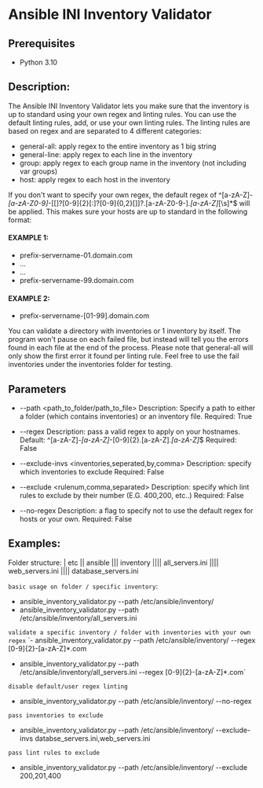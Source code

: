   # Ansible INI Inventory Validator
  ## Prerequisites
  - Python 3.10
  ## Description:
  The Ansible INI Inventory Validator lets you make sure that the inventory is up to standard using your own regex and linting rules.
  You can use the default linting rules, add, or use your own linting rules. The linting rules are based on regex and are separated to 4 different categories:
  - general-all: apply regex to the entire inventory as 1 big string
  - general-line: apply regex to each line in the inventory
  - group: apply regex to each group name in the inventory (not including var groups)
  - host: apply regex to each host in the inventory
  
  If you don't want to specify your own regex, the default regex of ^[a-zA-Z]*-[a-zA-Z0-9]*-[\[]?[0-9]{2}[:]?[0-9]{0,2}[\]]?\.[a-zA-Z0-9-]*\.[a-zA-Z]*[\s]*$ will be applied.
  This makes sure your hosts are up to standard in the following format:
  #### EXAMPLE 1:
  - prefix-servername-01.domain.com
  - ...
  - ...
  - prefix-servername-99.domain.com
  
  #### EXAMPLE 2:
  - prefix-servername-[01-99].domain.com
  
  
  You can validate a directory with inventories or 1 inventory by itself.
  The program won't pause on each failed file, but instead will tell you the errors found in each file at the end of the process.
  Please note that general-all will only show the first error it found per linting rule.
  Feel free to use the fail inventories under the inventories folder for testing.
  ## Parameters
  * --path <path_to_folder/path_to_file>
  Description: Specify a path to either a folder (which contains inventories) or an inventory file.
  Required: True

  * --regex <Regex to apply>
  Description: pass a valid regex to apply on your hostnames.
  Default: ^[a-zA-Z]*-[a-zA-Z]*-[0-9]{2}\.[a-zA-Z]*\.[a-zA-Z]*$
  Required: False
  
  * --exclude-invs <inventories,seperated,by,comma>
  Description: specify which inventories to exclude
  Required: False
  
  * --exclude <rulenum,comma,separated>
  Description: specify which lint rules to exclude by their number (E.G. 400,200, etc..)
  Required: False
  
  * --no-regex
  Description: a flag to specify not to use the default regex for hosts or your own.
  Required: False
  

  ## Examples:
  
  Folder structure:
  | etc
  || ansible
  ||| inventory
  |||| all_servers.ini
  |||| web_servers.ini
  |||| database_servers.ini
  
  `basic usage on folder / specific inventory`:
  - ansible_inventory_validator.py --path /etc/ansible/inventory/
  - ansible_inventory_validator.py --path /etc/ansible/inventory/all_servers.ini
  
  `validate a specific inventory / folder with inventories with your own regex`
  `- ansible_inventory_validator.py --path /etc/ansible/inventory/ --regex [0-9]{2}-[a-zA-Z]*\.com
  - ansible_inventory_validator.py --path /etc/ansible/inventory/all_servers.ini --regex [0-9]{2}-[a-zA-Z]*\.com`
  
  `disable default/user regex linting`
  - ansible_inventory_validator.py --path /etc/ansible/inventory/ --no-regex
  
  `pass inventories to exclude`
  - ansible_inventory_validator.py --path /etc/ansible/inventory/ --exclude-invs databse_servers.ini,web_servers.ini
  
  `pass lint rules to exclude`
  - ansible_inventory_validator.py --path /etc/ansible/inventory/ --exclude 200,201,400
  
  
  

